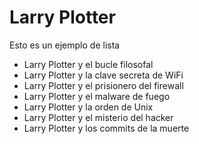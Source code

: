 # Larry Plotter

Esto es un ejemplo de lista 
* Larry Plotter y el bucle filosofal
* Larry Plotter y la clave secreta de WiFi
* Larry Plotter y el prisionero del firewall
* Larry Plotter y el malware de fuego
* Larry Plotter y la orden de Unix
* Larry Plotter y el misterio del hacker
* Larry Plotter y los commits de la muerte

